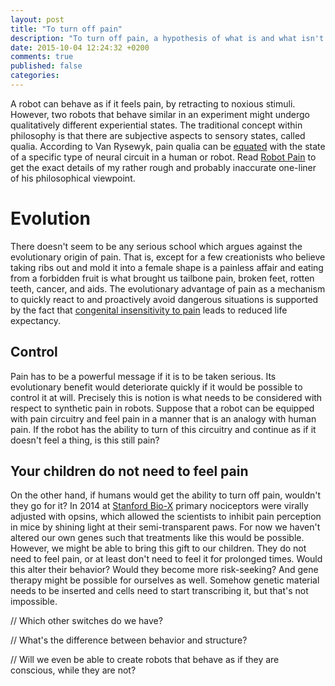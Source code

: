 ```yaml
---
layout: post
title: "To turn off pain"
description: "To turn off pain, a hypothesis of what is and what isn't pain for robots"
date: 2015-10-04 12:24:32 +0200
comments: true
published: false
categories:
---
```


A robot can behave as if it feels pain, by retracting to noxious stimuli. However, two robots that behave similar in
an experiment might undergo qualitatively different experiential states. The traditional concept within philosophy is
that there are subjective aspects to sensory states, called qualia. According to Van Rysewyk, pain qualia can be
[equated](https://en.wikipedia.org/wiki/Type_physicalism) with the state of a specific type of neural circuit in a
human or robot. Read [Robot Pain](http://philpapers.org/archive/VANRP.pdf) to get the exact details of my
rather rough and probably inaccurate one-liner of his philosophical viewpoint.

# Evolution

There doesn't seem to be any serious school which argues against the evolutionary origin of pain. That is, except for a few
creationists who believe taking ribs out and mold it into a female shape is a painless affair and eating from a forbidden
fruit is what brought us tailbone pain, broken feet, rotten teeth, cancer, and aids. The evolutionary advantage of pain
as a mechanism to quickly react to and proactively avoid dangerous situations is supported by the fact that
[congenital insensitivity to pain](https://en.wikipedia.org/wiki/Congenital_insensitivity_to_pain) leads to reduced life expectancy.

## Control

Pain has to be a powerful message if it is to be taken serious. Its evolutionary benefit would deteriorate quickly if
it would be possible to control it at will. Precisely this is notion is what needs to be considered with respect to
synthetic pain in robots. Suppose that a robot can be equipped with pain circuitry and feel pain in a manner that is an
analogy with human pain. If the robot has the ability to turn of this circuitry and continue as if it doesn't feel a
thing, is this still pain?

## Your children do not need to feel pain

On the other hand, if humans would get the ability to turn off pain, wouldn't they go for it? In 2014 at
[Stanford Bio-X](http://news.stanford.edu/news/2014/february/biox-numb-pain-021914.html) primary nociceptors were virally adjusted with opsins, which allowed the scientists to inhibit pain perception in mice by shining light at their semi-transparent paws. For now we haven't altered
our own genes such that treatments like this would be possible. However, we might be able to bring this gift to our
children. They do not need to feel pain, or at least don't need to feel it for prolonged times. Would this alter their
behavior? Would they become more risk-seeking? And gene therapy might be possible for ourselves as well. Somehow genetic
material needs to be inserted and cells need to start transcribing it, but that's not impossible.

// Which other switches do we have?


// What's the difference between behavior and structure?

// Will we even be able to create robots that behave as if they are conscious, while they are not?






